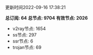 更新时间2022-09-16 17:38:21

**总订阅: 64**
**总节点: 9704**
**有效节点: 2026**
- v2ray节点: 1654
- ss节点: 297
- ssr节点: 6
- trojan节点: 69
